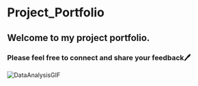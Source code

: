 # Project_Portfolio

## Welcome to my project portfolio.
### Please feel free to connect and share your feedback🖊️
![DataAnalysisGIF](https://github.com/SiddharthShreekumar/Project_Port/assets/96368268/000bfb3b-c86b-47f0-b6fc-6eddca4c67fd)
